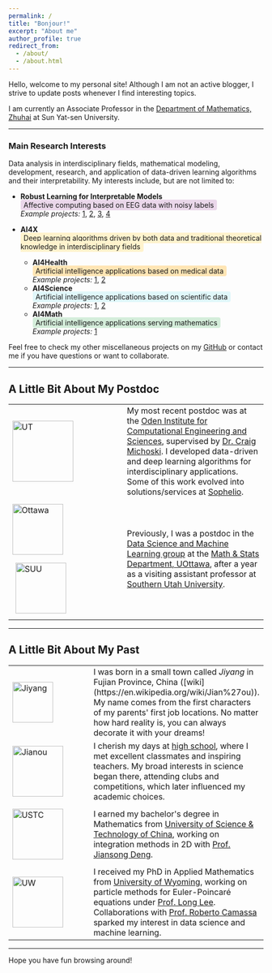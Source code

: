 ```yaml
---
permalink: /
title: "Bonjour!"
excerpt: "About me"
author_profile: true
redirect_from: 
  - /about/
  - /about.html
---
```


Hello, welcome to my personal site! Although I am not an active blogger, I strive to update posts whenever I find interesting topics.

I am currently an Associate Professor in the [Department of Mathematics, Zhuhai](https://mathzh.sysu.edu.cn/) at Sun Yat-sen University.

---

### Main Research Interests

Data analysis in interdisciplinary fields, mathematical modeling, development, research, and application of data-driven learning algorithms and their interpretability. My interests include, but are not limited to:

- **Robust Learning for Interpretable Models**  
  <span style="background-color: rgba(128, 0, 128, 0.15); padding:2px 6px; border-radius:4px;">Affective computing based on EEG data with noisy labels</span>  
  _Example projects:_ [1](https://github.com/dykuang/BCI-Attention), [2](https://github.com/dykuang/EEG-based-affective-computing), [3](https://github.com/dykuang/SEER), [4](https://github.com/dykuang/EEG-classification)

- **AI4X**  
  <span style="background-color: #fff3cd; padding:2px 6px; border-radius:4px;">Deep learning algorithms driven by both data and traditional theoretical knowledge in interdisciplinary fields</span>
    - **AI4Health**  
      <span style="background-color: #ffe5b4; padding:2px 6px; border-radius:4px;">Artificial intelligence applications based on medical data</span>  
      _Example projects:_ [1](https://github.com/dykuang/Medical-image-registration), [2](https://github.com/dykuang/Unsupervised-brain-leision-segmentation)
    - **AI4Science**  
      <span style="background-color: #e0f7fa; padding:2px 6px; border-radius:4px;">Artificial intelligence applications based on scientific data</span>  
      _Example projects:_ [1](https://github.com/dykuang/DL4EOS), [2](https://github.com/dykuang/Pyro-thermal-kinetic)
    - **AI4Math**  
      <span style="background-color: #d4edda; padding:2px 6px; border-radius:4px;">Artificial intelligence applications serving mathematics</span>  
      _Example projects:_ [1](https://github.com/dykuang/Deep----Koopman)

Feel free to check my other miscellaneous projects on my [GitHub](https://github.com/dykuang) or contact me if you have questions or want to collaborate.

---

## A Little Bit About My Postdoc

<table>
  <tr>
    <td width="210">
      <img src="/images/UT.jpg" alt="UT" height="120" style="margin: 8px 12px 8px 0;">
    </td>
    <td>
      My most recent postdoc was at the <a href="https://www.oden.utexas.edu/">Oden Institute for Computational Engineering and Sciences</a>, supervised by <a href="https://users.oden.utexas.edu/~michoski/Michoski.html">Dr. Craig Michoski</a>. I developed data-driven and deep learning algorithms for interdisciplinary applications. Some of this work evolved into solutions/services at <a href="https://sophelio.io/">Sophelio</a>.
    </td>
  </tr>
  <tr>
    <td width="210">
      <img src="/images/ott.jpg" alt="Ottawa" height="100" style="margin: 8px 6px 8px 0;">
      <img src="/images/SUU.jpg" alt="SUU" height="100" style="margin: 8px 0 8px 6px;">
    </td>
    <td>
      Previously, I was a postdoc in the <a href="http://mysite.science.uottawa.ca/dsml/">Data Science and Machine Learning group</a> at the <a href="https://science.uottawa.ca/mathstat/en">Math & Stats Department, UOttawa</a>, after a year as a visiting assistant professor at <a href="https://www.suu.edu/">Southern Utah University</a>.
    </td>
  </tr>
</table>

---

## A Little Bit About My Past

<table>
  <tr>
    <td width="180">
      <img src="/images/jiyang.jpg" alt="Jiyang" height="80" style="margin: 8px 12px 8px 0;">
    </td>
    <td>
      I was born in a small town called <em>Jiyang</em> in Fujian Province, China ([wiki](https://en.wikipedia.org/wiki/Jian%27ou)). My name comes from the first characters of my parents' first job locations. No matter how hard reality is, you can always decorate it with your dreams!
    </td>
  </tr>
  <tr>
    <td>
      <img src="/images/jianou.jpg" alt="Jianou" height="100" style="margin: 8px 12px 8px 0;">
    </td>
    <td>
      I cherish my days at <a href="http://www.fjjoyz.cn/">high school</a>, where I met excellent classmates and inspiring teachers. My broad interests in science began there, attending clubs and competitions, which later influenced my academic choices.
    </td>
  </tr>
  <tr>
    <td>
      <img src="/images/ustc.jpg" alt="USTC" height="100" style="margin: 8px 12px 8px 0;">
    </td>
    <td>
      I earned my bachelor's degree in Mathematics from <a href="http://en.ustc.edu.cn/">University of Science & Technology of China</a>, working on integration methods in 2D with <a href="http://staff.ustc.edu.cn/~dengjs/">Prof. Jiansong Deng</a>.
    </td>
  </tr>
  <tr>
    <td>
      <img src="/images/UWsnow.jpg" alt="UW" height="100" style="margin: 8px 12px 8px 0;">
    </td>
    <td>
      I received my PhD in Applied Mathematics from <a href="http://www.uwyo.edu/">University of Wyoming</a>, working on particle methods for Euler-Poincaré equations under <a href="http://www.uwyo.edu/llee/">Prof. Long Lee</a>. Collaborations with <a href="https://math.unc.edu/staff/camassa-roberta/">Prof. Roberto Camassa</a> sparked my interest in data science and machine learning.
    </td>
  </tr>
</table>

---

Hope you have fun browsing around!

